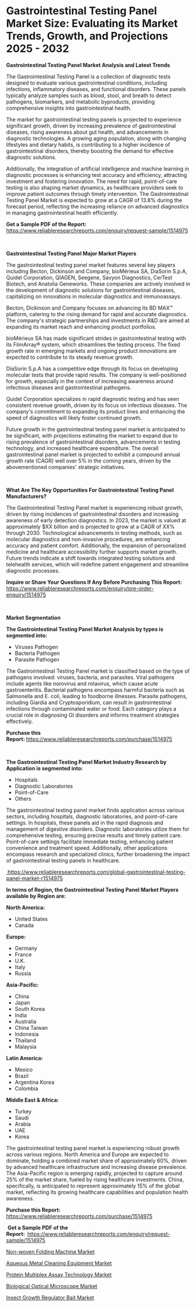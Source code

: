 <p><h1>Gastrointestinal Testing Panel Market Size: Evaluating its Market Trends, Growth, and Projections 2025 - 2032</h1></p><p><strong>Gastrointestinal Testing Panel Market Analysis and Latest Trends</strong></p>
<p><p>The Gastrointestinal Testing Panel is a collection of diagnostic tests designed to evaluate various gastrointestinal conditions, including infections, inflammatory diseases, and functional disorders. These panels typically analyze samples such as blood, stool, and breath to detect pathogens, biomarkers, and metabolic byproducts, providing comprehensive insights into gastrointestinal health.</p><p>The market for gastrointestinal testing panels is projected to experience significant growth, driven by increasing prevalence of gastrointestinal diseases, rising awareness about gut health, and advancements in diagnostic technologies. A growing aging population, along with changing lifestyles and dietary habits, is contributing to a higher incidence of gastrointestinal disorders, thereby boosting the demand for effective diagnostic solutions. </p><p>Additionally, the integration of artificial intelligence and machine learning in diagnostic processes is enhancing test accuracy and efficiency, attracting investment and fostering innovation. The need for rapid, point-of-care testing is also shaping market dynamics, as healthcare providers seek to improve patient outcomes through timely intervention. The Gastrointestinal Testing Panel Market is expected to grow at a CAGR of 13.8% during the forecast period, reflecting the increasing reliance on advanced diagnostics in managing gastrointestinal health efficiently.</p></p>
<p><strong>Get a Sample PDF of the Report:&nbsp;</strong> <a href="https://www.reliableresearchreports.com/enquiry/request-sample/1514975?utm_campaign=123&utm_medium=2&utm_source=Github&utm_content=ia&utm_term=18012025&utm_id=gastrointestinal-testing-panel">https://www.reliableresearchreports.com/enquiry/request-sample/1514975</a></p>
<p>&nbsp;</p>
<p><strong>Gastrointestinal Testing Panel Major Market Players</strong></p>
<p><p>The gastrointestinal testing panel market features several key players including Becton, Dickinson and Company, bioMérieux SA, DiaSorin S.p.A, Quidel Corporation, QIAGEN, Seegene, Savyon Diagnostics, CerTest Biotech, and Anatolia Geneworks. These companies are actively involved in the development of diagnostic solutions for gastrointestinal diseases, capitalizing on innovations in molecular diagnostics and immunoassays.</p><p>Becton, Dickinson and Company focuses on advancing its BD MAX™ platform, catering to the rising demand for rapid and accurate diagnostics. The company's strategic partnerships and investments in R&D are aimed at expanding its market reach and enhancing product portfolios.</p><p>bioMérieux SA has made significant strides in gastrointestinal testing with its FilmArray® system, which streamlines the testing process. The fixed growth rate in emerging markets and ongoing product innovations are expected to contribute to its steady revenue growth.</p><p>DiaSorin S.p.A has a competitive edge through its focus on developing molecular tests that provide rapid results. The company is well-positioned for growth, especially in the context of increasing awareness around infectious diseases and gastrointestinal pathogens.</p><p>Quidel Corporation specializes in rapid diagnostic testing and has seen consistent revenue growth, driven by its focus on infectious diseases. The company's commitment to expanding its product lines and enhancing the speed of diagnostics will likely foster continued growth.</p><p>Future growth in the gastrointestinal testing panel market is anticipated to be significant, with projections estimating the market to expand due to rising prevalence of gastrointestinal disorders, advancements in testing technology, and increased healthcare expenditure. The overall gastrointestinal panel market is projected to exhibit a compound annual growth rate (CAGR) well over 5% in the coming years, driven by the abovementioned companies' strategic initiatives.</p></p>
<p>&nbsp;</p>
<p><strong>What Are The Key Opportunities For Gastrointestinal Testing Panel Manufacturers?</strong></p>
<p><p>The Gastrointestinal Testing Panel market is experiencing robust growth, driven by rising incidences of gastrointestinal disorders and increasing awareness of early detection diagnostics. In 2023, the market is valued at approximately $XX billion and is projected to grow at a CAGR of XX% through 2030. Technological advancements in testing methods, such as molecular diagnostics and non-invasive procedures, are enhancing accuracy and patient comfort. Additionally, the expansion of personalized medicine and healthcare accessibility further supports market growth. Future trends indicate a shift towards integrated testing solutions and telehealth services, which will redefine patient engagement and streamline diagnostic processes.</p></p>
<p><strong>Inquire or Share Your Questions If Any Before Purchasing This Report:</strong> <a href="https://www.reliableresearchreports.com/enquiry/pre-order-enquiry/1514975?utm_campaign=123&utm_medium=2&utm_source=Github&utm_content=ia&utm_term=18012025&utm_id=gastrointestinal-testing-panel">https://www.reliableresearchreports.com/enquiry/pre-order-enquiry/1514975</a></p>
<p>&nbsp;</p>
<p><strong>Market Segmentation</strong></p>
<p><strong>The Gastrointestinal Testing Panel Market Analysis by types is segmented into:</strong></p>
<p><ul><li>Viruses Pathogen</li><li>Bacteria Pathogen</li><li>Parasite Pathogen</li></ul></p>
<p><p>The Gastrointestinal Testing Panel market is classified based on the type of pathogens involved: viruses, bacteria, and parasites. Viral pathogens include agents like norovirus and rotavirus, which cause acute gastroenteritis. Bacterial pathogens encompass harmful bacteria such as Salmonella and E. coli, leading to foodborne illnesses. Parasite pathogens, including Giardia and Cryptosporidium, can result in gastrointestinal infections through contaminated water or food. Each category plays a crucial role in diagnosing GI disorders and informs treatment strategies effectively.</p></p>
<p><strong>Purchase this Report:&nbsp;</strong><a href="https://www.reliableresearchreports.com/purchase/1514975?utm_campaign=123&utm_medium=2&utm_source=Github&utm_content=ia&utm_term=18012025&utm_id=gastrointestinal-testing-panel">https://www.reliableresearchreports.com/purchase/1514975</a></p>
<p>&nbsp;</p>
<p><strong>The Gastrointestinal Testing Panel Market Industry Research by Application is segmented into:</strong></p>
<p><ul><li>Hospitals</li><li>Diagnostic Laboratories</li><li>Point-of-Care</li><li>Others</li></ul></p>
<p><p>The gastrointestinal testing panel market finds application across various sectors, including hospitals, diagnostic laboratories, and point-of-care settings. In hospitals, these panels aid in the rapid diagnosis and management of digestive disorders. Diagnostic laboratories utilize them for comprehensive testing, ensuring precise results and timely patient care. Point-of-care settings facilitate immediate testing, enhancing patient convenience and treatment speed. Additionally, other applications encompass research and specialized clinics, further broadening the impact of gastrointestinal testing panels in healthcare.</p></p>
<p><a href="https://www.reliableresearchreports.com/global-gastrointestinal-testing-panel-market-r1514975?utm_campaign=123&utm_medium=2&utm_source=Github&utm_content=ia&utm_term=18012025&utm_id=gastrointestinal-testing-panel">&nbsp;https://www.reliableresearchreports.com/global-gastrointestinal-testing-panel-market-r1514975</a></p>
<p><strong>In terms of Region, the Gastrointestinal Testing Panel Market Players available by Region are:</strong></p>
<p>
    <p> <strong> North America: </strong>
        <ul>
            <li>United States</li>
            <li>Canada</li>
        </ul>
        </p> 
    <p> <strong> Europe: </strong>
        <ul>
            <li>Germany</li>
            <li>France</li>
            <li>U.K.</li>
            <li>Italy</li>
            <li>Russia</li>
        </ul>
        </p> 
    <p> <strong> Asia-Pacific: </strong>
        <ul>
            <li>China</li>
            <li>Japan</li>
            <li>South Korea</li>
            <li>India</li>
            <li>Australia</li>
            <li>China Taiwan</li>
            <li>Indonesia</li>
            <li>Thailand</li>
            <li>Malaysia</li>
        </ul>
        </p> 
    <p> <strong> Latin America: </strong>
        <ul>
            <li>Mexico</li>
            <li>Brazil</li>
            <li>Argentina Korea</li>
            <li>Colombia</li>
        </ul>
        </p> 
    <p> <strong> Middle East & Africa: </strong>
        <ul>
            <li>Turkey</li>
            <li>Saudi</li>
            <li>Arabia</li>
            <li>UAE</li>
            <li>Korea</li>
        </ul>
    </p>
    </p>
<p><p>The gastrointestinal testing panel market is experiencing robust growth across various regions. North America and Europe are expected to dominate, holding a combined market share of approximately 60%, driven by advanced healthcare infrastructure and increasing disease prevalence. The Asia-Pacific region is emerging rapidly, projected to capture around 25% of the market share, fueled by rising healthcare investments. China, specifically, is anticipated to represent approximately 15% of the global market, reflecting its growing healthcare capabilities and population health awareness.</p></p>
<p><strong>Purchase this Report: </strong><a href="https://www.reliableresearchreports.com/purchase/1514975?utm_campaign=123&utm_medium=2&utm_source=Github&utm_content=ia&utm_term=18012025&utm_id=gastrointestinal-testing-panel">https://www.reliableresearchreports.com/purchase/1514975</a></p>
<p>&nbsp;<strong>Get a Sample PDF of the Report:&nbsp;&nbsp;</strong><a href="https://www.reliableresearchreports.com/enquiry/request-sample/1514975?utm_campaign=123&utm_medium=2&utm_source=Github&utm_content=ia&utm_term=18012025&utm_id=gastrointestinal-testing-panel">https://www.reliableresearchreports.com/enquiry/request-sample/1514975</a></p>
<p><strong></strong></p>
<p><p><a href="https://github.com/luckyshygirl/Market-Research-Report-List-7/blob/main/non-woven-folding-machine-market.md?utm_campaign=123&utm_medium=2&utm_source=Github&utm_content=ia&utm_term=18012025&utm_id=gastrointestinal-testing-panel">Non-woven Folding Machine Market</a></p><p><a href="https://github.com/birnbaumbulah0/Market-Research-Report-List-1/blob/main/aqueous-metal-cleaning-equipment-market.md?utm_campaign=123&utm_medium=2&utm_source=Github&utm_content=ia&utm_term=18012025&utm_id=gastrointestinal-testing-panel">Aqueous Metal Cleaning Equipment Market</a></p><p><a href="https://github.com/petbigbeepjn/Market-Research-Report-List-1/blob/main/protein-multiplex-assay-technology-market.md?utm_campaign=123&utm_medium=2&utm_source=Github&utm_content=ia&utm_term=18012025&utm_id=gastrointestinal-testing-panel">Protein Multiplex Assay Technology Market</a></p><p><a href="https://github.com/risingtrista99259/Market-Research-Report-List-1/blob/main/biological-optical-microscope-market.md?utm_campaign=123&utm_medium=2&utm_source=Github&utm_content=ia&utm_term=18012025&utm_id=gastrointestinal-testing-panel">Biological Optical Microscope Market</a></p><p><a href="https://github.com/dmitriyvo6rog/Market-Research-Report-List-1/blob/main/insect-growth-regulator-bait-market.md?utm_campaign=123&utm_medium=2&utm_source=Github&utm_content=ia&utm_term=18012025&utm_id=gastrointestinal-testing-panel">Insect Growth Regulator Bait Market</a></p></p>